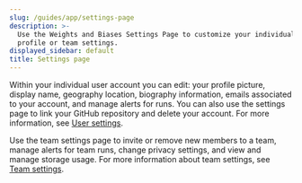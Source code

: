 ```yaml
---
slug: /guides/app/settings-page
description: >-
  Use the Weights and Biases Settings Page to customize your individual user
  profile or team settings.
displayed_sidebar: default
title: Settings page
---
```


Within your individual user account you can edit: your profile picture, display name, geography location, biography information, emails associated to your account, and manage alerts for runs. You can also use the settings page to link your GitHub repository and delete your account. For more information, see [User settings](./user-settings.md).

Use the team settings page to invite or remove new members to a team, manage alerts for team runs, change privacy settings, and view and manage storage usage. For more information about team settings, see [Team settings](./team-settings.md).
